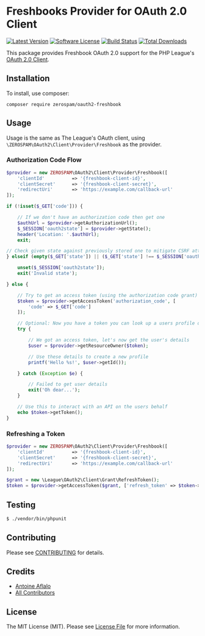 # Freshbooks Provider for OAuth 2.0 Client

[![Latest Version](https://img.shields.io/github/release/zerospam/oauth2-freshbook.svg?style=flat-square)](https://github.com/zerospam/oauth2-freshbook/releases)
[![Software License](https://img.shields.io/badge/license-MIT-brightgreen.svg?style=flat-square)](LICENSE.md)
[![Build Status](https://travis-ci.com/zerospam/oauth2-freshbook.svg?branch=master)](https://travis-ci.com/zerospam/oauth2-freshbook)
[![Total Downloads](https://img.shields.io/packagist/dt/zerospam/oauth2-freshbook.svg?style=flat-square)](https://packagist.org/packages/zerospam/oauth2-freshbook)

This package provides Freshbook OAuth 2.0 support for the PHP League's [OAuth 2.0 Client](https://github.com/thephpleague/oauth2-client).

## Installation

To install, use composer:

```
composer require zerospam/oauth2-freshbook
```

## Usage

Usage is the same as The League's OAuth client, using `\ZEROSPAM\OAuth2\Client\Provider\Freshbook` as the provider.

### Authorization Code Flow

```php
$provider = new ZEROSPAM\OAuth2\Client\Provider\Freshbook([
    'clientId'          => '{freshbook-client-id}',
    'clientSecret'      => '{freshbook-client-secret}',
    'redirectUri'       => 'https://example.com/callback-url'
]);

if (!isset($_GET['code'])) {

    // If we don't have an authorization code then get one
    $authUrl = $provider->getAuthorizationUrl();
    $_SESSION['oauth2state'] = $provider->getState();
    header('Location: '.$authUrl);
    exit;

// Check given state against previously stored one to mitigate CSRF attack
} elseif (empty($_GET['state']) || ($_GET['state'] !== $_SESSION['oauth2state'])) {

    unset($_SESSION['oauth2state']);
    exit('Invalid state');

} else {

    // Try to get an access token (using the authorization code grant)
    $token = $provider->getAccessToken('authorization_code', [
        'code' => $_GET['code']
    ]);

    // Optional: Now you have a token you can look up a users profile data
    try {

        // We got an access token, let's now get the user's details
        $user = $provider->getResourceOwner($token);

        // Use these details to create a new profile
        printf('Hello %s!', $user->getId());

    } catch (Exception $e) {

        // Failed to get user details
        exit('Oh dear...');
    }

    // Use this to interact with an API on the users behalf
    echo $token->getToken();
}
```

### Refreshing a Token

```php
$provider = new ZEROSPAM\OAuth2\Client\Provider\Freshbook([
    'clientId'          => '{freshbook-client-id}',
    'clientSecret'      => '{freshbook-client-secret}',
    'redirectUri'       => 'https://example.com/callback-url'
]);

$grant = new \League\OAuth2\Client\Grant\RefreshToken();
$token = $provider->getAccessToken($grant, ['refresh_token' => $token->refreshToken]);
```

## Testing

``` bash
$ ./vendor/bin/phpunit
```

## Contributing

Please see [CONTRIBUTING](https://github.com/zerospam/oauth2-freshbook/blob/master/CONTRIBUTING.md) for details.


## Credits

- [Antoine Aflalo](https://github.com/Belphemur)
- [All Contributors](https://github.com/zerospam/oauth2-freshbook/contributors)


## License

The MIT License (MIT). Please see [License File](https://github.com/zerospam/oauth2-freshbook/blob/master/LICENSE) for more information.
